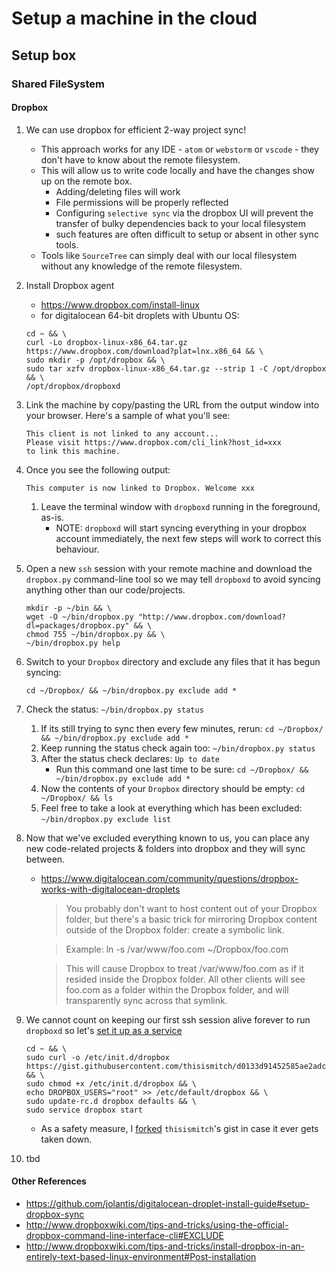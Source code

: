 # Setup a machine in the cloud

## Setup box

### Shared FileSystem

#### Dropbox

1. We can use dropbox for efficient 2-way project sync!
    * This approach works for any IDE - `atom` or `webstorm` or `vscode` - they don't have to know about the remote filesystem.
    * This will allow us to write code locally and have the changes show up on the remote box.
        * Adding/deleting files will work
        * File permissions will be properly reflected
        * Configuring `selective sync` via the dropbox UI will prevent the transfer of bulky dependencies back to your local filesystem
        * such features are often difficult to setup or absent in other sync tools.
    * Tools like `SourceTree` can simply deal with our local filesystem without any knowledge of the remote filesystem.
1. Install Dropbox agent
    * https://www.dropbox.com/install-linux
    * for digitalocean 64-bit droplets with Ubuntu OS:

    ```
    cd ~ && \
    curl -Lo dropbox-linux-x86_64.tar.gz https://www.dropbox.com/download?plat=lnx.x86_64 && \
    sudo mkdir -p /opt/dropbox && \
    sudo tar xzfv dropbox-linux-x86_64.tar.gz --strip 1 -C /opt/dropbox && \
    /opt/dropbox/dropboxd
    ```
1. Link the machine by copy/pasting the URL from the output window into your browser. Here's a sample of what you'll see:

    ```
    This client is not linked to any account...
    Please visit https://www.dropbox.com/cli_link?host_id=xxx
    to link this machine.
    ```
1. Once you see the following output:

    ```
    This computer is now linked to Dropbox. Welcome xxx
    ```
    1. Leave the terminal window with `dropboxd` running in the foreground, as-is.
        * NOTE: `dropboxd` will start syncing everything in your dropbox account immediately, the next few steps will work to correct this behaviour.
1. Open a new `ssh` session with your remote machine and download the `dropbox.py` command-line tool so we may tell `dropboxd` to avoid syncing anything other than our code/projects.

    ```
    mkdir -p ~/bin && \
    wget -O ~/bin/dropbox.py "http://www.dropbox.com/download?dl=packages/dropbox.py" && \
    chmod 755 ~/bin/dropbox.py && \
    ~/bin/dropbox.py help
    ```
1. Switch to your `Dropbox` directory and exclude any files that it has begun syncing: 
    ```
    cd ~/Dropbox/ && ~/bin/dropbox.py exclude add *
    ```
1. Check the status: `~/bin/dropbox.py status`
    1. If its still trying to sync then every few minutes, rerun: `cd ~/Dropbox/ && ~/bin/dropbox.py exclude add *`
    1. Keep running the status check again too: `~/bin/dropbox.py status`
    1. After the status check declares: `Up to date`
        * Run this command one last time to be sure: `cd ~/Dropbox/ && ~/bin/dropbox.py exclude add *`
    1. Now the contents of your `Dropbox` directory should be empty: `cd ~/Dropbox/ && ls`
    1. Feel free to take a look at everything which has been excluded: `~/bin/dropbox.py exclude list`
1. Now that we've excluded everything known to us, you can place any new code-related projects & folders into dropbox and they will sync between.
    * https://www.digitalocean.com/community/questions/dropbox-works-with-digitalocean-droplets
        > You probably don't want to host content out of your Dropbox folder, but there's a basic trick for mirroring Dropbox content outside of the Dropbox folder: create a symbolic link.

        > Example: ln -s /var/www/foo.com ~/Dropbox/foo.com

        > This will cause Dropbox to treat /var/www/foo.com as if it resided inside the Dropbox folder. All other clients will see foo.com as a folder within the Dropbox folder, and will transparently sync across that symlink.
1. We cannot count on keeping our first ssh session alive forever to run `dropboxd` so let's [set it up as a service](https://www.digitalocean.com/community/tutorials/how-to-install-dropbox-client-as-a-service-on-ubuntu-14-04#set-up-service-script)

    ```
    cd ~ && \
    sudo curl -o /etc/init.d/dropbox https://gist.githubusercontent.com/thisismitch/d0133d91452585ae2adc/raw/699e7909bdae922201b8069fde3011bbf2062048/dropbox && \
    sudo chmod +x /etc/init.d/dropbox && \
    echo DROPBOX_USERS="root" >> /etc/default/dropbox && \
    sudo update-rc.d dropbox defaults && \
    sudo service dropbox start
    ```
    * As a safety measure, I [forked](https://gist.github.com/pulkitsinghal/b7d9230e6ef398bce307468e849baf27) `thisismitch`'s gist in case it ever gets taken down.
1. tbd

#### Other References
* https://github.com/jolantis/digitalocean-droplet-install-guide#setup-dropbox-sync
* http://www.dropboxwiki.com/tips-and-tricks/using-the-official-dropbox-command-line-interface-cli#EXCLUDE
* http://www.dropboxwiki.com/tips-and-tricks/install-dropbox-in-an-entirely-text-based-linux-environment#Post-installation
